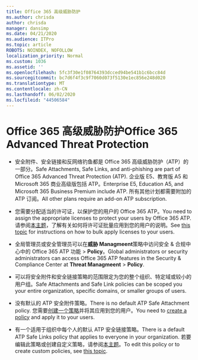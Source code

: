 ```yaml
---
title: Office 365 高级威胁防护
ms.author: chrisda
author: chrisda
manager: dansimp
ms.date: 04/21/2020
ms.audience: ITPro
ms.topic: article
ROBOTS: NOINDEX, NOFOLLOW
localization_priority: Normal
ms.custom: 1036
ms.assetid: ''
ms.openlocfilehash: 5fc3f30e1f08764393dcced94be541b1c6bcc84d
ms.sourcegitcommit: bc7d6f4f3c9f7060d073f5130e1ec856e248d020
ms.translationtype: MT
ms.contentlocale: zh-CN
ms.lasthandoff: 06/02/2020
ms.locfileid: "44506584"
---
```

# <a name="office-365-advanced-threat-protection"></a><span data-ttu-id="d73de-102">Office 365 高级威胁防护</span><span class="sxs-lookup"><span data-stu-id="d73de-102">Office 365 Advanced Threat Protection</span></span>

- <span data-ttu-id="d73de-103">安全附件、安全链接和反网络钓鱼都是 Office 365 高级威胁防护（ATP）的一部分。</span><span class="sxs-lookup"><span data-stu-id="d73de-103">Safe Attachments, Safe Links, and anti-phishing are part of Office 365 Advanced Threat Protection (ATP).</span></span> <span data-ttu-id="d73de-104">企业版 E5、教育版 A5 和 Microsoft 365 商业高级版包括 ATP。</span><span class="sxs-lookup"><span data-stu-id="d73de-104">Enterprise E5, Education A5, and Microsoft 365 Business Premium include ATP.</span></span> <span data-ttu-id="d73de-105">所有其他计划都需要附加的 ATP 订阅。</span><span class="sxs-lookup"><span data-stu-id="d73de-105">All other plans require an add-on ATP subscription.</span></span>

- <span data-ttu-id="d73de-106">您需要分配适当的许可证，以保护您的用户的 Office 365 ATP。</span><span class="sxs-lookup"><span data-stu-id="d73de-106">You need to assign the appropriate licenses to protect your users by Office 365 ATP.</span></span> <span data-ttu-id="d73de-107">请参阅[本主题](https://docs.microsoft.com/microsoft-365/admin/add-users/add-users)，了解有关如何将许可证批量应用到您的用户的说明。</span><span class="sxs-lookup"><span data-stu-id="d73de-107">See [this topic](https://docs.microsoft.com/microsoft-365/admin/add-users/add-users) for instructions on how to bulk apply licenses to your users.</span></span>

- <span data-ttu-id="d73de-108">全局管理员或安全管理员可以在**威胁 Managmeent**策略中访问安全 & 合规中心中的 Office 365 ATP 功能 \> **Policy**。</span><span class="sxs-lookup"><span data-stu-id="d73de-108">Global administrators or security administrators can access Office 365 ATP features in the Security & Compliance Center at **Threat Managmeent** \> **Policy**.</span></span>

- <span data-ttu-id="d73de-109">可以将安全附件和安全链接策略的范围限定为您的整个组织、特定域或较小的用户组。</span><span class="sxs-lookup"><span data-stu-id="d73de-109">Safe Attachments and Safe Link policies can be scoped you your entire organization, specific domains, or smaller groups of users.</span></span>

- <span data-ttu-id="d73de-110">没有默认的 ATP 安全附件策略。</span><span class="sxs-lookup"><span data-stu-id="d73de-110">There is no default ATP Safe Attachment policy.</span></span> <span data-ttu-id="d73de-111">您需要[创建一个策略](https://docs.microsoft.com/microsoft-365/security/office-365-security/set-up-atp-safe-attachments-policies)并将其应用到您的用户。</span><span class="sxs-lookup"><span data-stu-id="d73de-111">You need to [create a policy](https://docs.microsoft.com/microsoft-365/security/office-365-security/set-up-atp-safe-attachments-policies) and apply it to your users.</span></span>

- <span data-ttu-id="d73de-112">有一个适用于组织中每个人的默认 ATP 安全链接策略。</span><span class="sxs-lookup"><span data-stu-id="d73de-112">There is a default ATP Safe Links policy that applies to everyone in your organization.</span></span> <span data-ttu-id="d73de-113">若要编辑此策略或创建自定义策略，请参阅[本主题](https://docs.microsoft.com/microsoft-365/security/office-365-security/set-up-atp-safe-links-policies)。</span><span class="sxs-lookup"><span data-stu-id="d73de-113">To edit this policy or to create custom policies, see [this topic](https://docs.microsoft.com/microsoft-365/security/office-365-security/set-up-atp-safe-links-policies).</span></span>
